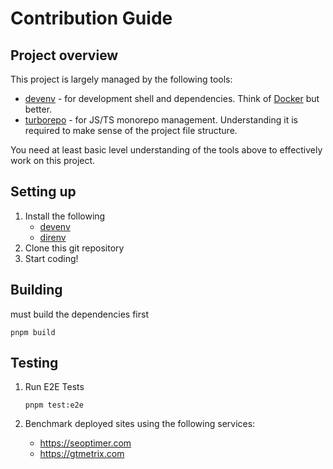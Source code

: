 # Contribution Guide

## Project overview

This project is largely managed by the following tools:

- [devenv](https://devenv.sh) - for development shell and dependencies. Think of [Docker](https://docker.com) but better.
- [turborepo](https://turbo.build) - for JS/TS monorepo management. Understanding it is required to make sense of the project file structure.

You need at least basic level understanding of the tools above to effectively work on this project.

## Setting up

1. Install the following
   - [devenv](https://devenv.sh/getting-started)
   - [direnv](https://direnv.net/docs/installation.html)
2. Clone this git repository
3. Start coding!

## Building

must build the dependencies first

```
pnpm build
```

## Testing

1. Run E2E Tests

   ```
   pnpm test:e2e
   ```

2. Benchmark deployed sites using the following services:

   - https://seoptimer.com
   - https://gtmetrix.com
